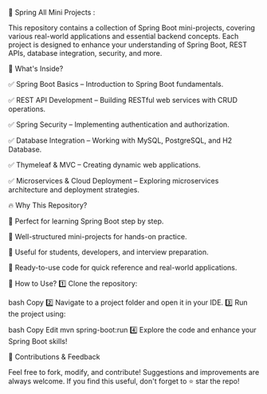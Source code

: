 🌱 Spring All Mini Projects : 


This repository contains a collection of Spring Boot mini-projects, covering various real-world applications and essential backend concepts. Each project is designed to enhance your understanding of Spring Boot, REST APIs, database integration, security, and more.

🔹 What's Inside?


✅ Spring Boot Basics – Introduction to Spring Boot fundamentals.


✅ REST API Development – Building RESTful web services with CRUD operations.


✅ Spring Security – Implementing authentication and authorization.


✅ Database Integration – Working with MySQL, PostgreSQL, and H2 Database.


✅ Thymeleaf & MVC – Creating dynamic web applications.


✅ Microservices & Cloud Deployment – Exploring microservices architecture and deployment strategies.


🔥 Why This Repository?


📌 Perfect for learning Spring Boot step by step.


📌 Well-structured mini-projects for hands-on practice.


📌 Useful for students, developers, and interview preparation.


📌 Ready-to-use code for quick reference and real-world applications.


🚀 How to Use?
1️⃣ Clone the repository:

bash
Copy
2️⃣ Navigate to a project folder and open it in your IDE.
3️⃣ Run the project using:

bash
Copy
Edit
mvn spring-boot:run
4️⃣ Explore the code and enhance your Spring Boot skills!


🌟 Contributions & Feedback


Feel free to fork, modify, and contribute! Suggestions and improvements are always welcome. If you find this useful, don't forget to ⭐ star the repo!
